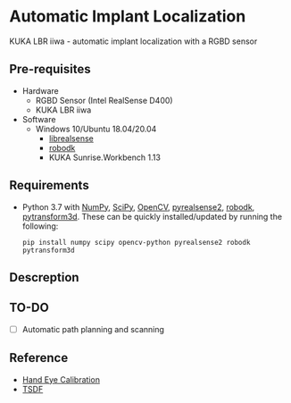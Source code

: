 # Automatic Implant Localization
KUKA LBR iiwa - automatic implant localization with a RGBD sensor


## Pre-requisites
- Hardware
	- RGBD Sensor (Intel RealSense D400)
	- KUKA LBR iiwa
- Software
	- Windows 10/Ubuntu 18.04/20.04
		- [librealsense](https://github.com/IntelRealSense/librealsense)
		- [robodk](https://robodk.com/index)
		- KUKA Sunrise.Workbench 1.13

## Requirements
- Python 3.7 with [NumPy](http://www.numpy.org/), [SciPy](https://www.scipy.org/), [OpenCV](https://opencv.org/), [pyrealsense2](https://pypi.org/project/pyrealsense/), [robodk](https://pypi.org/project/robodk/), [pytransform3d](https://github.com/rock-learning/pytransform3d). These can be quickly installed/updated by running the following:
  ```shell
  pip install numpy scipy opencv-python pyrealsense2 robodk pytransform3d
  ```
## Descreption




## TO-DO
- [ ] Automatic path planning and scanning


## Reference
- [Hand Eye Calibration](https://github.com/monroe-git/hand-eye)
- [TSDF](https://github.com/andyzeng/tsdf-fusion-python)